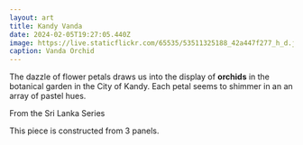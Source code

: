 ```yaml
---
layout: art
title: Kandy Vanda
date: 2024-02-05T19:27:05.440Z
image: https://live.staticflickr.com/65535/53511325188_42a447f277_h_d.jpg
caption: Vanda Orchid
---
```

The dazzle of flower petals draws us into the display of **orchids** in the botanical garden in the City of Kandy. Each petal seems to shimmer in an an array of pastel hues.

From the Sri Lanka Series

This piece is constructed from 3 panels.
